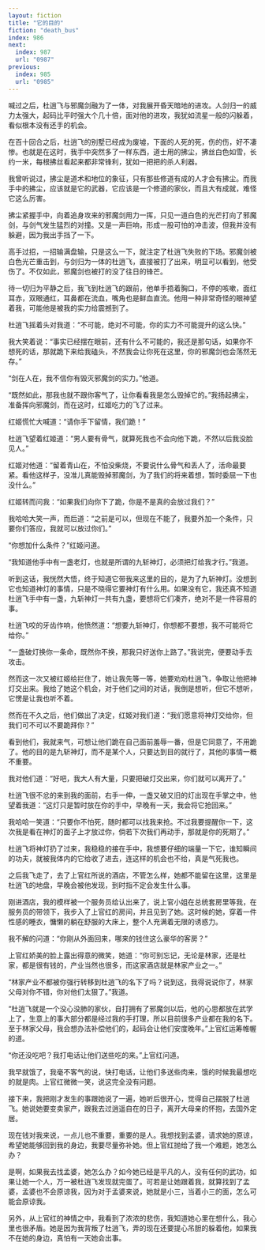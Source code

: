 ```yaml
---
layout: fiction
title: "它的目的"
fiction: "death_bus"
index: 986
next:
  index: 987
  url: "0987"
previous:
  index: 985
  url: "0985"
---
```

喊过之后，杜逍飞与邪魔剑融为了一体，对我展开昏天暗地的进攻。人剑归一的威力太强大，起码比平时强大个几十倍，面对他的进攻，我犹如流星一般的闪躲着，看似根本没有还手的机会。

在百十回合之后，杜逍飞的别墅已经成为废墟，下面的人死的死，伤的伤，好不凄惨。也就是在这时，我手中突然多了一样东西，道士用的拂尘，拂丝白色如雪，长约一米，每根拂丝看起来都非常锋利，犹如一把把的杀人利器。

我曾听说过，拂尘是道术和地位的象征，只有那些修道有成的人才会有拂尘。而我手中的拂尘，应该就是它的武器，它应该是一个修道的家伙，而且大有成就，难怪它这么厉害。

拂尘紧握手中，向着追身攻来的邪魔剑用力一挥，只见一道白色的光芒打向了邪魔剑，与剑气发生猛烈的对撞。又是一声巨响，形成一股可怕的冲击波，但我并没有躲避，因为我出手挡了一下。

高手过招，一招输满盘输，只是这么一下，就注定了杜逍飞失败的下场。邪魔剑被白色光芒重击到，与剑归为一体的杜逍飞，直接被打了出来，明显可以看到，他受伤了。不仅如此，邪魔剑也被打的没了往日的锋芒。

待一切归为平静之后，我飞到杜逍飞的跟前，他单手捂着胸口，不停的咳嗽，面红耳赤，双眼通红，耳鼻都在流血，嘴角也是鲜血直流。他用一种非常奇怪的眼神望着我，可能他是被我的实力给震撼到了。

杜逍飞摇着头对我道：“不可能，绝对不可能，你的实力不可能提升的这么快。”

我大笑着说：“事实已经摆在眼前，还有什么不可能的，我还是那句话，如果你不想死的话，那就跪下来给我磕头，不然我会让你死在这里，你的邪魔剑也会荡然无存。”

“剑在人在，我不信你有毁灭邪魔剑的实力。”他道。

“既然如此，那我也就不跟你客气了，让你看看我是怎么毁掉它的。”我扬起拂尘，准备挥向邪魔剑，而在这时，红姬吃力的飞了过来。

红姬慌忙大喊道：“请你手下留情，我们跪！”

杜逍飞望着红姬道：“男人要有骨气，就算死我也不会向他下跪，不然以后我没脸见人。”

红姬对他道：“留着青山在，不怕没柴烧，不要说什么骨气和丢人了，活命最要紧。看他这样子，没准儿真能毁掉邪魔剑，为了我们的将来着想，暂时委屈一下也没什么。”

红姬转而问我：“如果我们向你下了跪，你是不是真的会放过我们？”

我哈哈大笑一声，而后道：“之前是可以，但现在不能了，我要外加一个条件，只要你们答应，我就可以放过你们。”

“你想加什么条件？”红姬问道。

“我知道他手中有一盏老灯，也就是所谓的九斩神灯，必须把灯给我才行。”我道。

听到这话，我恍然大悟，终于知道它带我来这里的目的，是为了九斩神灯。没想到它也知道神灯的事情，只是不晓得它要神灯有什么用。如果没有它，我还真不知道杜逍飞手中有一盏，九斩神灯一共有九盏，要想将它们凑齐，绝对不是一件容易的事。

杜逍飞咬的牙齿作响，他愤然道：“想要九斩神灯，你想都不要想，我不可能将它给你。”

“一盏破灯换你一条命，既然你不换，那我只好送你上路了。”我说完，便要动手去攻击。

然而这一次又被红姬给拦住了，她让我先等一等，她要劝劝杜逍飞，争取让他把神灯交出来。我给了她这个机会，对于他们之间的对话，我倒是想听，但它不想听，它愣是让我也听不着。

然而在不久之后，他们做出了决定，红姬对我们道：“我们愿意将神灯交给你，但我们可不可以不要跪拜你？”

看到他们，我就来气，可想让他们跪在自己面前羞辱一番，但是它同意了，不用跪了。他的目的是九斩神灯，而不是某个人，只要达到目的就行了，其他的事情一概不重要。

我对他们道：“好吧，我大人有大量，只要把破灯交出来，你们就可以离开了。”

杜逍飞很不忿的来到我的面前，右手一伸，一盏又破又旧的灯出现在手掌之中，他望着我道：“这灯只是暂时放在你的手中，早晚有一天，我会将它抢回来。”

我哈哈一笑道：“只要你不怕死，随时都可以找我来抢。不过我要提醒你一下，这次我是看在神灯的面子上才放过你，倘若下次我们再动手，那就是你的死期了。”

杜逍飞将神灯扔了过来，我稳稳的接在手中，我想要仔细的端量一下它，谁知瞬间的功夫，就被我体内的它给收了进去，连这样的机会也不给，真是气死我也。

之后我飞走了，去了上官红所说的酒店，不管怎么样，她都不能留在这里，这里是杜逍飞的地盘，早晚会被他发现，到时指不定会发生什么事。

刚进酒店，我的模样被一个服务员给认出来了，说上官小姐在总统套房里等我，在服务员的带领下，我步入了上官红的房间，并且见到了她。这时候的她，穿着一件性感的睡衣，慵懒的躺在舒服的大床上，整个人充满着无限的诱惑力。

我不解的问道：“你刚从外面回来，哪来的钱住这么豪华的客房？”

上官红娇美的脸上露出得意的微笑，她道：“你可别忘记，无论是林家，还是杜家，都是很有钱的，产业当然也很多，而这家酒店就是林家产业之一。”

“林家产业不都被你强行转移到杜逍飞的名下了吗？说到这，我得说说你了，林家父母对你不错，你对他们太狠了。”我道。

“杜逍飞就是一个没心没肺的家伙，自打拥有了邪魔剑以后，他的心思都放在武学上了，生意上的事大部分都是经过我的手打理，所以目前很多产业都在我的名下。至于林家父母，我会想办法补偿他们的，起码会让他们安度晚年。”上官红运筹帷幄的道。

“你还没吃吧？我打电话让他们送些吃的来。”上官红问道。

我早就饿了，我毫不客气的说，快打电话，让他们多送些肉来，饿的时候我最想吃的就是肉。上官红微微一笑，说这完全没有问题。

接下来，我把刚才发生的事跟她说了一遍，她听后很开心，觉得自己摆脱了杜逍飞。她说她要变卖家产，跟我去过逍遥自在的日子，离开大母亲的怀抱，去国外定居。

现在钱对我来说，一点儿也不重要，重要的是人。我想找到孟婆，请求她的原谅，希望她能够回到我的身边，我要尽量弥补她。但上官红抛给了我一个难题，她怎么办？

是啊，如果我去找孟婆，她怎么办？如今她已经是平凡的人，没有任何的武功，如果让她一个人，万一被杜逍飞发现就完蛋了。可若是让她跟着我，就算找到了孟婆，孟婆也不会原谅我，因为对于孟婆来说，她就是小三，当着小三的面，怎么可能会原谅我。

另外，从上官红的神情之中，我看到了浓浓的悲伤，我知道她心里在想什么，我心里也很矛盾。她是因为我背叛了杜逍飞，弄的现在还要提心吊胆的躲着他，如果我不在她的身边，真怕有一天她会出事。